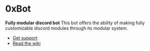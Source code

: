# 0xBot

**Fully modular discord bot**
This bot offers the ability of making fully customizable discord modules through its modular system.

- [Get support](https://discord.smartshub.dev/)
- [Read the wiki](https://docs.smartshub.dev/0xbot)
